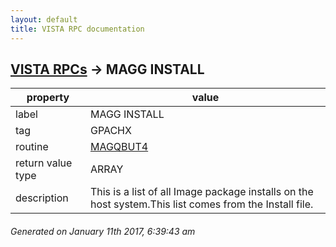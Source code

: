 ```yaml
---
layout: default
title: VISTA RPC documentation
---
```




## [VISTA RPCs](TableOfContent.md) &#8594; MAGG INSTALL 

 property | value 
--- | --- 
 label | MAGG INSTALL
 tag | GPACHX
 routine | [MAGQBUT4](http://code.osehra.org/dox/Routine_MAGQBUT4_source.html)
 return value type | ARRAY
 description | This is a list of all Image package installs on the host system.This list comes from the Install file.




 ###### Generated on January 11th 2017, 6:39:43 am